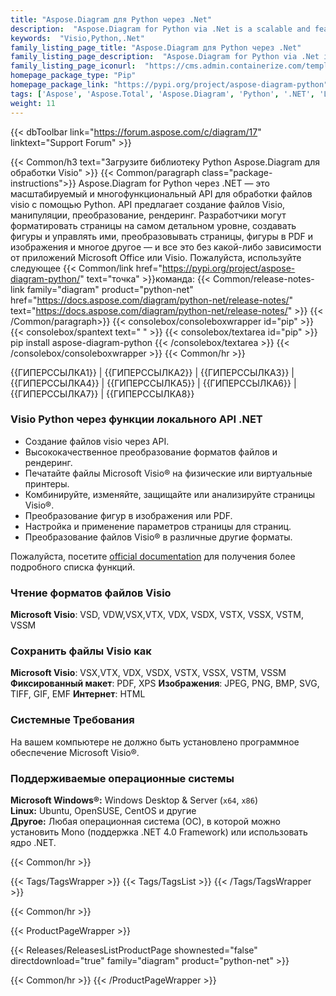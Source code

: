 ```yaml
---
title: "Aspose.Diagram для Python через .Net"
description:  "Aspose.Diagram for Python via .Net is a scalable and feature-rich API to process visio files using Python. API offers Visio file creation, manipulation, conversion, rendering. Developers can format pages to the most granular level, create and manipulate shape, render pages, shapes to PDF and images, and much more - all without any dependency on Microsoft Office or Visio application."
keywords:  "Visio,Python,.Net"
family_listing_page_title: "Aspose.Diagram для Python через .Net"
family_listing_page_description:  "Aspose.Diagram for Python via .Net is a scalable and feature-rich API to process visio files using Python. API offers Visio file creation, manipulation, conversion, rendering. Developers can format pa"
family_listing_page_iconurl:  "https://cms.admin.containerize.com/templates/aspose/img/products/diagram/aspose_diagram-for-python-net.svg"
homepage_package_type: "Pip"
homepage_package_link: "https://pypi.org/project/aspose-diagram-python"
tags: ['Aspose', 'Aspose.Total', 'Aspose.Diagram', 'Python', '.NET', 'Lirary', 'VSD', 'VSDX', 'VSDM', 'VSS', 'VSSM', 'VSSX', 'VST', 'VSTM', 'VSTX', 'VDX', 'VSX', 'VTX', 'HTML', 'PDF', 'XPS', 'SVG', 'TIFF','PNG', 'BMP', 'JPEG', 'GIF', 'EMF','Graphics', 'Image', 'meta', 'metafile', 'Windows', 'Linux', 'PIP']
weight: 11
---
```


{{< dbToolbar link="https://forum.aspose.com/c/diagram/17" linktext="Support Forum" >}}

{{< Common/h3 text="Загрузите библиотеку Python Aspose.Diagram для обработки Visio"  >}}
{{< Common/paragraph class="package-instructions">}}
Aspose.Diagram for Python через .NET — это масштабируемый и многофункциональный API для обработки файлов visio с помощью Python. API предлагает создание файлов Visio, манипуляции, преобразование, рендеринг. Разработчики могут форматировать страницы на самом детальном уровне, создавать фигуры и управлять ими, преобразовывать страницы, фигуры в PDF и изображения и многое другое — и все это без какой-либо зависимости от приложений Microsoft Office или Visio.
Пожалуйста, используйте следующее
{{< Common/link href="https://pypi.org/project/aspose-diagram-python/" text="точка"  >}}команда:
{{< Common/release-notes-link family="diagram" product="python-net" href="https://docs.aspose.com/diagram/python-net/release-notes/" text="https://docs.aspose.com/diagram/python-net/release-notes/"  >}}
{{< /Common/paragraph>}}
{{< consolebox/consoleboxwrapper id="pip" >}}
       {{< consolebox/spantext text=" " >}}
       {{< consolebox/textarea id="pip" >}} pip install aspose-diagram-python {{< /consolebox/textarea >}}
{{< /consolebox/consoleboxwrapper >}}
{{< Common/hr >}}

{{ГИПЕРССЫЛКА1}} | {{ГИПЕРССЫЛКА2}} | {{ГИПЕРССЫЛКА3}} | {{ГИПЕРССЫЛКА4}} | {{ГИПЕРССЫЛКА5}} | {{ГИПЕРССЫЛКА6}} | {{ГИПЕРССЫЛКА7}} | {{ГИПЕРССЫЛКА8}}

### Visio Python через функции локального API .NET

- Создание файлов visio через API.
- Высококачественное преобразование форматов файлов и рендеринг.
- Печатайте файлы Microsoft Visio® на физические или виртуальные принтеры.
- Комбинируйте, изменяйте, защищайте или анализируйте страницы Visio®.
- Преобразование фигур в изображения или PDF.
- Настройка и применение параметров страницы для страниц.
- Преобразование файлов Visio® в различные другие форматы.

Пожалуйста, посетите [official documentation](https://docs.aspose.com/diagram/python-net/) для получения более подробного списка функций.

### Чтение форматов файлов Visio

**Microsoft Visio**: VSD, VDW,VSX,VTX, VDX, VSDX, VSTX, VSSX, VSTM, VSSM

### Сохранить файлы Visio как

**Microsoft Visio**: VSX,VTX, VDX, VSDX, VSTX, VSSX, VSTM, VSSM
**Фиксированный макет**: PDF, XPS
**Изображения**: JPEG, PNG, BMP, SVG, TIFF, GIF, EMF
**Интернет**: HTML


### Системные Требования

На вашем компьютере не должно быть установлено программное обеспечение Microsoft Visio®.

### Поддерживаемые операционные системы

**Microsoft Windows®:** Windows Desktop & Server (`x64`, `x86`)\
**Linux:** Ubuntu, OpenSUSE, CentOS и другие\
**Другое:** Любая операционная система (ОС), в которой можно установить Mono (поддержка .NET 4.0 Framework) или использовать ядро .NET.

{{< Common/hr >}}

{{< Tags/TagsWrapper >}}
 {{< Tags/TagsList >}}
{{< /Tags/TagsWrapper >}}

{{< Common/hr >}}

{{< ProductPageWrapper >}}
<!-- ReleasesListProductPage-->
   {{< Releases/ReleasesListProductPage shownested="false"  directdownload="true" family="diagram" product="python-net" >}}
<!-- /ReleasesListProductPage-->
{{< Common/hr >}}
{{< /ProductPageWrapper >}}

